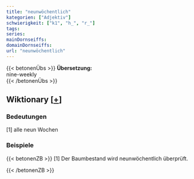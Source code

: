 ```yaml
---
title: "neunwöchentlich"
kategorien: ["Adjektiv"]
schwierigkeit: ["k1", "h_", "r_"]
tags:
series:
mainDornseiffs:
domainDornseiffs:
url: "neunwöchentlich"
---
```


{{< betonenÜbs >}}
**Übersetzung:**  
nine-weekly  
{{< /betonenÜbs >}}

## Wiktionary [[+](https://de.wiktionary.org/wiki/neunwöchentlich)]

### Bedeutungen
[1] alle neun Wochen  

### Beispiele
{{< betonenZB >}}
[1] Der Baumbestand wird neunwöchentlich überprüft.  

{{< /betonenZB >}}

